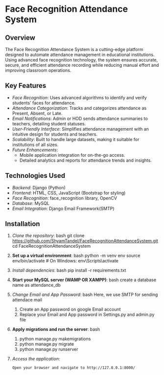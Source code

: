 # Face Recognition Attendance System

## Overview
The Face Recognition Attendance System is a cutting-edge platform designed to automate attendance management in educational institutions. Using advanced face recognition technology, the system ensures accurate, secure, and efficient attendance recording while reducing manual effort and improving classroom operations.


## Key Features
- *Face Recognition*: Uses advanced algorithms to identify and verify students' faces for attendance.
- *Attendance Categorization*: Tracks and categorizes attendance as Present, Absent, or Late.
- *Email Notifications*: Admin or HOD sends attendance summaries to teachers, detailing student statuses.
- *User-Friendly Interface*: Simplifies attendance management with an intuitive design for students and teachers.
- *Scalability*: Built to handle large datasets, making it suitable for institutions of all sizes.
- *Future Enhancements*:
  - Mobile application integration for on-the-go access.
  - Detailed analytics and reports for attendance trends and insights.


## Technologies Used
- *Backend*: Django (Python)
- *Frontend*: HTML, CSS, JavaScript (Bootstrap for styling)
- *Face Recognition*: face_recognition library, OpenCV
- *Database*: MySQL
- *Email Integration*: Django Email Framework(SMTP)


## Installation

1. *Clone the repository*:
   bash
   git clone https://github.com/ShyamTandel/FaceRecognitionAttendanceSystem.git
   cd FaceRecognitionAttendanceSystem

2. **Set up a virtual environment**:
   bash
   python -m venv env
   source env/bin/activate  # On Windows: env\Scripts\activate
   
3. *Install dependencies*:
   bash
   pip install -r requirements.txt

4. **Start your MySQL server (WAMP OR XAMPP)**:
   bash
   create a database name as attendance_db

5. *Change Email and App Password*:
   bash
   Here, we use SMTP for sending attendace mail
   1. Create an App password on google Email account
   2. Replace your Email and App password in Settings.py and admin.py file
   
6. **Apply migrations and run the server**:
   bash
   1. python manage.py makemigrations
   2. python manage.py migrate
   3. python manage.py runserver

7. *Access the application*:
   ```bash
   Open your browser and navigate to http://127.0.0.1:8000/
   
